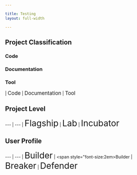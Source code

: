 ```yaml
---

title: Testing 
layout: full-width

---
```



## Project Classification 

### <i class="fas fa-code" style=" color:#233e81;"></i>  Code
### <i class="fas fa-book" style=" color:#233e81;"></i>  Documentation
### <i class="fas fa-tools" style=" color:#233e81;"></i>  Tool

<i class="fas fa-code" style="font-size: 1.2em; color:#233e81;"></i> | <span style="font-size:1.2em">Code</span> 
<i class="fas fa-book" style="font-size: 1.2em; color:#233e81;"></i> | <span style="font-size:1.2em">Documentation</span> 
<i class="fas fa-tools" style="font-size: 1.2em; color:#233e81;"></i> | <span style="font-size:1.2em">Tool</span> 

## Project Level
 --- | --- 
<i class="fas fa-flag" style="font-size: 2em; color:#233e81;"></i> | <span style="font-size:2em">Flagship</span> 
<i class="fas fa-flask" style="font-size: 2em; color:#233e81;"></i> | <span style="font-size:2em">Lab</span> 
<i class="fas fa-lightbulb" style="font-size: 2em; color:#233e81;"></i> | <span style="font-size:2em">Incubator</span> 

## User Profile
 --- | --- 
<i class="fas fa-pray" style="font-size: 2em; color:#233e81;"></i> | <span style="font-size:2em">Builder</span> 
<i class="fas fa-toolbox" style="font-size: 2em; color:#233e81;"></i> | <span style="font-size:2em>Builder</span> 
<i class="fas fa-hammer" style="font-size: 2em; color:#233e81;"></i> | <span style="font-size:2em">Breaker</span> 
<i class="fas fa-shield-alt" style="font-size: 2em; color:#233e81;"></i> | <span style="font-size:2em">Defender</span> 
